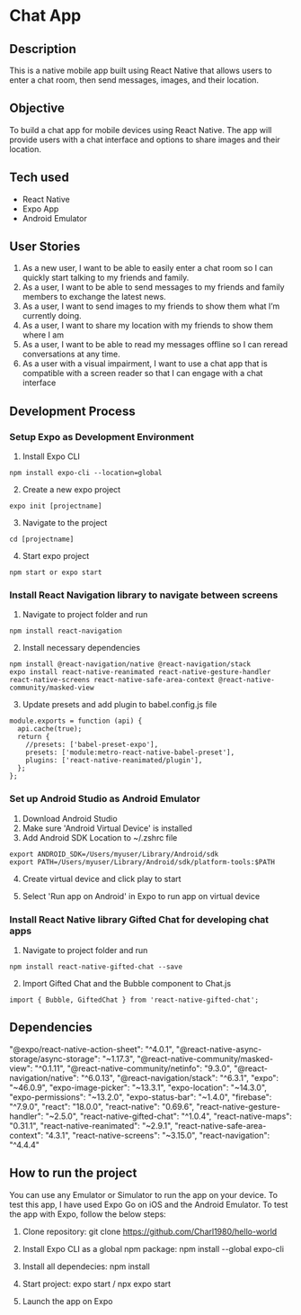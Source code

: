 # Chat App

## Description
This is a native mobile app built using React Native that allows users to enter a chat room, then send messages, images, and their location.

## Objective
To build a chat app for mobile devices using React Native. The app will provide users with a chat interface and options to share images and their location.

## Tech used
- React Native
- Expo App
- Android Emulator

## User Stories
1. As a new user, I want to be able to easily enter a chat room so I can quickly start talking to my friends and family.
2. As a user, I want to be able to send messages to my friends and family members to exchange the latest news.
3. As a user, I want to send images to my friends to show them what I’m currently doing.
4. As a user, I want to share my location with my friends to show them where I am
5. As a user, I want to be able to read my messages offline so I can reread conversations at any time.
6. As a user with a visual impairment, I want to use a chat app that is compatible with a screen reader so that I can engage with a chat interface

## Development Process
### Setup Expo as Development Environment
1. Install Expo CLI
```
npm install expo-cli --location=global
```

2. Create a new expo project
```
expo init [projectname]
```

3. Navigate to the project
```
cd [projectname]
```

4. Start expo project
```
npm start or expo start
```

### Install React Navigation library to navigate between screens

1. Navigate to project folder and run
```
npm install react-navigation
```

2. Install necessary dependencies
```
npm install @react-navigation/native @react-navigation/stack
expo install react-native-reanimated react-native-gesture-handler react-native-screens react-native-safe-area-context @react-native-community/masked-view
```

3. Update presets and add plugin to babel.config.js file
```
module.exports = function (api) {
  api.cache(true);
  return {
    //presets: ['babel-preset-expo'],
    presets: ['module:metro-react-native-babel-preset'],
    plugins: ['react-native-reanimated/plugin'],
  };
};
```

### Set up Android Studio as Android Emulator

1. Download Android Studio
2. Make sure 'Android Virtual Device' is installed
3. Add Android SDK Location to ~/.zshrc file
```
export ANDROID_SDK=/Users/myuser/Library/Android/sdk
export PATH=/Users/myuser/Library/Android/sdk/platform-tools:$PATH
```

4. Create virtual device and click play to start

5. Select 'Run app on Android' in Expo to run app on virtual device

### Install React Native library Gifted Chat for developing chat apps

1. Navigate to project folder and run
```
npm install react-native-gifted-chat --save
```

2. Import Gifted Chat and the Bubble component to Chat.js
```
import { Bubble, GiftedChat } from 'react-native-gifted-chat'; 
```
## Dependencies
"@expo/react-native-action-sheet": "^4.0.1",
"@react-native-async-storage/async-storage": "~1.17.3",
"@react-native-community/masked-view": "^0.1.11",
"@react-native-community/netinfo": "9.3.0",
"@react-navigation/native": "^6.0.13",
"@react-navigation/stack": "^6.3.1",
"expo": "~46.0.9",
"expo-image-picker": "~13.3.1",
"expo-location": "~14.3.0",
"expo-permissions": "~13.2.0",
"expo-status-bar": "~1.4.0",
"firebase": "^7.9.0",
"react": "18.0.0",
"react-native": "0.69.6",
"react-native-gesture-handler": "~2.5.0",
"react-native-gifted-chat": "^1.0.4",
"react-native-maps": "0.31.1",
"react-native-reanimated": "~2.9.1",
"react-native-safe-area-context": "4.3.1",
"react-native-screens": "~3.15.0",
"react-navigation": "^4.4.4"

## How to run the project
You can use any Emulator or Simulator to run the app on your device. To test this app, I have used Expo Go on iOS and the Android Emulator. To test the app with Expo, follow the below steps:

1. Clone repository: git clone https://github.com/Charl1980/hello-world

2. Install Expo CLI as a global npm package: npm install --global expo-cli

3. Install all dependecies: npm install

4. Start project: expo start / npx expo start

5. Launch the app on Expo


